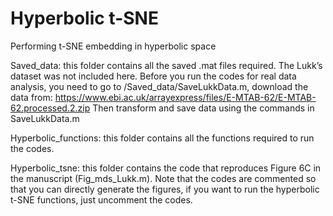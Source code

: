 # Hyperbolic t-SNE
Performing t-SNE embedding in hyperbolic space 


Saved_data: this folder contains all the saved .mat files required. The Lukk’s dataset was not included here. Before you run the codes for real data analysis, you need to go to /Saved_data/SaveLukkData.m, download the data from:
https://www.ebi.ac.uk/arrayexpress/files/E-MTAB-62/E-MTAB-62.processed.2.zip
Then transform and save data using the commands in SaveLukkData.m

Hyperbolic_functions: this folder contains all the functions required to run the codes.


Hyperbolic_tsne:  this folder contains the code that reproduces Figure 6C in the manuscript (Fig_mds_Lukk.m). Note that the codes are commented so that you can directly generate the figures, if you want to run the hyperbolic t-SNE functions, just uncomment the codes.






